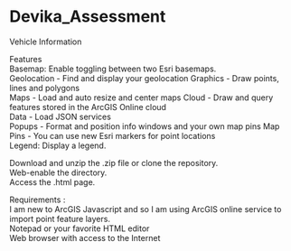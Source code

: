 # Devika_Assessment
Vehicle Information 

Features            
Basemap: Enable toggling between two Esri basemaps.       
Geolocation - Find and display your geolocation
Graphics - Draw points, lines and polygons      
Maps - Load and auto resize and center maps 
Cloud - Draw and query features stored in the ArcGIS Online cloud     
Data - Load JSON services   
Popups - Format and position info windows and your own map pins
Map Pins - You can use new Esri markers for point locations       
Legend: Display a legend.       


Download and unzip the .zip file or clone the repository.       
Web-enable the directory.   
Access the .html page.        


Requirements :        
I am new to ArcGIS Javascript and so I am using ArcGIS online service to import point feature layers.            
Notepad or your favorite HTML editor  
Web browser with access to the Internet 

